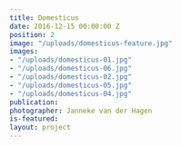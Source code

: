 ```yaml
---
title: Domesticus
date: 2016-12-15 00:00:00 Z
position: 2
image: "/uploads/domesticus-feature.jpg"
images:
- "/uploads/domesticus-01.jpg"
- "/uploads/domesticus-06.jpg"
- "/uploads/domesticus-02.jpg"
- "/uploads/domesticus-05.jpg"
- "/uploads/domesticus-04.jpg"
publication: 
photographer: Janneke van der Hagen
is-featured: 
layout: project
---
```


